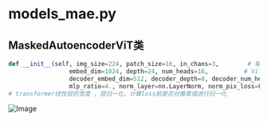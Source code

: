 # models_mae.py

## MaskedAutoencoderViT类
```python
def __init__(self, img_size=224, patch_size=16, in_chans=3,        # 输入数据大小（224*224，16*16，RGB）
                 embed_dim=1024, depth=24, num_heads=16,          # ViT参数，此处默认使用ViT-Large，可视算力情况修改
                 decoder_embed_dim=512, decoder_depth=8, decoder_num_heads=16,   # maedecoder参数
                 mlp_ratio=4., norm_layer=nn.LayerNorm, norm_pix_loss=False)   
# transformer线性层的宽度 ，层归一化，计算loss前是否对像素值进行归一化

```

![Image](https://github.com/user-attachments/assets/c391b794-1eb3-4bb5-b02f-344129f62231)